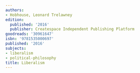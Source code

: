 ```yaml
---
authors:
- Hobhouse, Leonard Trelawney
edition:
  published: '2016'
  publisher: Createspace Independent Publishing Platform
goodreads: '30961647'
isbn: '9781535000697'
published: '2016'
subjects:
- liberalism
- political-philosophy
title: Liberalism
---
```


